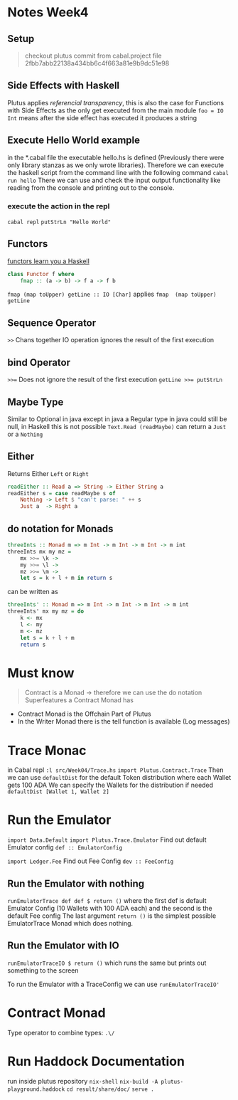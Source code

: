 # Notes Week4

## Setup
> checkout plutus commit from cabal.project file
2fbb7abb22138a434bb6c4f663a81e9b9dc51e98

## Side Effects with Haskell
Plutus applies *referencial transparency*, this is also the case for Functions with Side Effects as the only get executed from the main module
`foo = IO Int`
means after the side effect has executed it produces a string

## Execute Hello World example

in the *.cabal file the executable hello.hs is defined (Previously there were only library stanzas as we only wrote libraries). Therefore we can execute the haskell script from the command line with the following command
`cabal run hello`
There we can use and check the input output functionality like reading from the console and printing out to the console.
### execute the action in the repl
`cabal repl`
`putStrLn "Hello World"`

## Functors
[functors learn you a Haskell](http://learnyouahaskell.com/making-our-own-types-and-typeclasses#the-functor-typeclass)
```haskell
class Functor f where  
    fmap :: (a -> b) -> f a -> f b  
```
`fmap (map toUpper) getLine :: IO [Char]`
applies 
`fmap  (map toUpper) getLine`

## Sequence Operator
`>>` Chans together IO operation ignores the result of the first execution

## bind Operator
`>>=`
Does not ignore the result of the first execution
`getLine >>= putStrLn`

## Maybe Type
Similar to Optional in java except in java a Regular type in java could still be null, in Haskell this is not possible
`Text.Read (readMaybe)` can return a `Just` or a `Nothing`

## Either
Returns Either `Left` or `Right`
```haskell
readEither :: Read a => String -> Either String a
readEither s = case readMaybe s of
    Nothing -> Left $ "can't parse: " ++ s
    Just a  -> Right a
```

## do notation for Monads

```haskell
threeInts :: Monad m => m Int -> m Int -> m Int -> m int
threeInts mx my mz =
    mx >>= \k ->
    my >>= \l ->
    mz >>= \m ->
    let s = k + l + m in return s
```

can be written as
```haskell
threeInts' :: Monad m => m Int -> m Int -> m Int -> m int
threeInts' mx my mz = do
    k <- mx
    l <- my
    m <- mz
    let s = k + l + m
    return s
```

# Must know
> Contract is a Monad -> therefore we can use the do notation
Superfeatures a Contract Monad has
* Contract Monad is the Offchain Part of Plutus
* In the Writer Monad there is the tell function is available (Log messages)

# Trace Monac
in Cabal repl
`:l src/Week04/Trace.hs`
`import Plutus.Contract.Trace`
Then we can use `defaultDist` for the default Token distribution where each Wallet gets 100 ADA
We can specify the Wallets for the distribution if needed
`defaultDist [Wallet 1, Wallet 2]`

# Run the Emulator
`import Data.Default`
`import Plutus.Trace.Emulator`
Find out default Emulator config
`def :: EmulatorConfig`

`import Ledger.Fee`
Find out Fee Config
`dev :: FeeConfig`

## Run the Emulator with nothing
`runEmulatorTrace def def $ return ()` where the first def is default Emulator Config (10 Wallets with 100 ADA each) and the second is the default Fee config
The last argument `return ()` is the simplest possible EmulatorTrace Monad which does nothing.

## Run the Emulator with IO
`runEmulatorTraceIO $ return ()` which runs the same but prints out something to the screen

To run the Emulator with a TraceConfig we can use `runEmulatorTraceIO'`

# Contract Monad
Type operator to combine types:
`.\/`

# Run Haddock Documentation
run inside plutus repository
`nix-shell`
`nix-build -A plutus-playground.haddock`
`cd result/share/doc/`
`serve .`